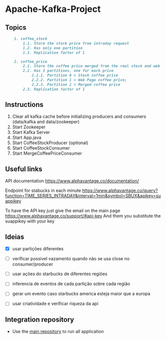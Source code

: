 # Apache-Kafka-Project

## Topics
```md
	1. coffee_stock
		1.1. Store the stock price from intraday request
		1.2. Has only one partition
		1.3. Replication factor of 1

	2. coffee_price 
		2.1. Store the coffee price merged from the real stock and web activites responses
		2.2. Has 3 partitions, one for each price
			2.2.1. Partition 0 = Stock coffee price
			2.2.2. Partition 1 = Web Page coffee price;
			2.2.3. Partition 2 = Merged coffee price
		2.3. Replication factor of 1
```
## Instructions

1. Clear all kafka cache before initializing producers and consumers (data/kafka and data/zookeeper)
2. Start Zookeeper
3. Start Kafka Server
4. Start App.java
5. Start CoffeeStockProducer (optional)
6. Start CoffeeStockConsumer 
7. Start MergeCoffeePriceConsumer


## Useful links
API documentation
https://www.alphavantage.co/documentation/

Endpoint for stabucks in each minute
https://www.alphavantage.co/query?function=TIME_SERIES_INTRADAY&interval=1min&symbol=SBUX&apikey=suappikey

To have the API key just give the email on the main page https://www.alphavantage.co/support/#api-key
And them you substitute the suappikey with your key

## Ideias
-[x] usar partições diferentes

-[ ] verificar possivel vazamento quando não se usa close no consumer/producer

-[ ] usar ações do starbucks de diferentes regiões

-[ ] inferencia de eventos de cada partição sobre cada região

-[ ] gerar um evento caso starbucks america esteja maior que a europa

-[ ] usar criatividade e verificar riqueza da api


## Integration repository

- Use the [main repository](https://github.com/matheusschreiber/Starbucks-stocks) to run all application